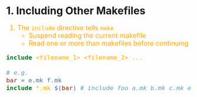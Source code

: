 <!--
 * @Descripttion: 
 * @version: 
 * @Author: sch
 * @Date: 2022-03-30 21:13:13
 * @LastEditors: sch
 * @LastEditTime: 2022-03-30 21:52:16
-->
# 1. Including Other Makefiles
<font color="orange" size="4">

1. The `include` directive tells `make` 
    - Suspend reading the current makefile
    - Read one or more than makefiles before continuing
```Makefile
include <filename_1> <filename_2> ...

# e.g.
bar = e.mk f.mk
include *.mk $(bar) # include foo a.mk b.mk c.mk e.mk f.mk
```

</font>